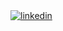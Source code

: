 <a href="https://linkedin.com/in/erenturk" target="_blank">
<img src="https://img.shields.io/badge/linkedin:  Eren Erenturk-%2300acee.svg?color=405DE6&style=for-the-badge&logo=linkedin&logoColor=white" alt=linkedin style="margin-bottom: 5px;"/>
</a>
